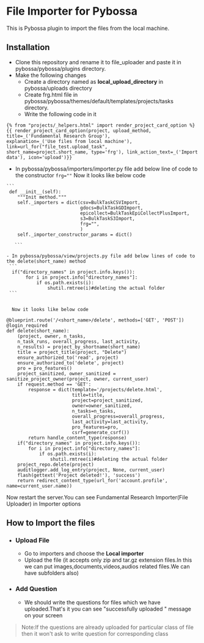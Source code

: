 # File Importer for Pybossa
This is Pybossa plugin to import the files from the local machine.

## Installation
- Clone this repository and rename it to file_uploader and paste it in pybossa/pybossa/plugins directory.
- Make the following changes 
   - Create a directory named as **local_upload_directory** in pybossa/uploads directory
   - Create frg.html file in pybossa/pybossa/themes/default/templates/projects/tasks directory.
   - Write the following code in it
   
``` 
{% from "projects/_helpers.html" import render_project_card_option %}
{{ render_project_card_option(project, upload_method, title=_('Fundamental Research Group'), 
explanation=_('Use files from local machine'), link=url_for("file_test.upload_task",
short_name=project.short_name, type='frg'), link_action_text=_('Import data'), icon='upload')}} 

```

   - In pybossa/pybossa/importers/importer.py file add below line of code to the constructor
    ```
        frg=""
    ```
    Now it looks like below code

    ```
     def __init__(self):
        """Init method."""
        self._importers = dict(csv=BulkTaskCSVImport,
                               gdocs=BulkTaskGDImport,
                               epicollect=BulkTaskEpiCollectPlusImport,
                               s3=BulkTaskS3Import,
                               frg="",
                               )
        self._importer_constructor_params = dict()
        
       ```

    - In pybossa/pybossa/view/projects.py file add below lines of code to the delete(short_name) method
     ```
      if("directory_names" in project.info.keys()):
           for i in project.info["directory_names"]:
               if os.path.exists(i):
                   shutil.rmtree(i)#deleting the actual folder
     ```
                   
   
      Now it looks like below code

   ```
   @blueprint.route('/<short_name>/delete', methods=['GET', 'POST'])
   @login_required
   def delete(short_name):
       (project, owner, n_tasks,
       n_task_runs, overall_progress, last_activity,
       n_results) = project_by_shortname(short_name)
       title = project_title(project, "Delete")
       ensure_authorized_to('read', project)
       ensure_authorized_to('delete', project)
       pro = pro_features()
       project_sanitized, owner_sanitized = sanitize_project_owner(project, owner, current_user)
       if request.method == 'GET':
           response = dict(template='/projects/delete.html',
                           title=title,
                           project=project_sanitized,
                           owner=owner_sanitized,
                           n_tasks=n_tasks,
                           overall_progress=overall_progress,
                           last_activity=last_activity,
                           pro_features=pro,
                           csrf=generate_csrf())
           return handle_content_type(response)
       if("directory_names" in project.info.keys()):
           for i in project.info["directory_names"]:
               if os.path.exists(i):
                   shutil.rmtree(i)#deleting the actual folder
       project_repo.delete(project)
       auditlogger.add_log_entry(project, None, current_user)
       flash(gettext('Project deleted!'), 'success')
       return redirect_content_type(url_for('account.profile', name=current_user.name))

   ```
        
        
Now restart the server.You can see Fundamental Research Importer(File Uploader) in Importer options

## How to Import the files
- ### Upload File
     - Go to importers and choose the **Local importer**
     - Upload the file (it accepts only zip and tar.gz extension files.In this we can put images,documents,videos,audios related files.We can have subfolders also)
- ### Add Question
     - We should write the questions for files which we have uploaded.That's it you can see "successfully uploaded " message on your screen

> Note:If the questions are already uploaded for particular class of file then it won't ask to write question for corresponding class

